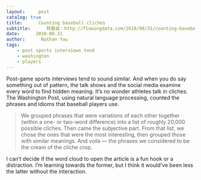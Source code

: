 ```yaml
---
layout:     post
catalog: true
title:      Counting baseball cliches
subtitle:      转载自：http://flowingdata.com/2018/08/31/counting-baseball-cliches/
date:      2018-08-31
author:      Nathan Yau
tags:
    - post sports interviews tend
    - washington
    - players
---
```


Post-game sports interviews tend to sound similar. And when you do say something out of pattern, the talk shows and the social media examine every word to find hidden meaning. It’s no wonder athletes talk in cliches. The Washington Post, using natural language processing, counted the phrases and idioms that baseball players use.

> We grouped phrases that were variations of each other together (within a one- or two-word difference) into a list of roughly 20,000 possible cliches. Then came the subjective part. From that list, we chose the ones that were the most interesting, then grouped those with similar meanings. And voila — the phrases we considered to be the cream of the cliche crop.

I can’t decide if the word cloud to open the article is a fun hook or a distraction. I’m learning towards the former, but I think it would’ve been less the latter without the interaction.
